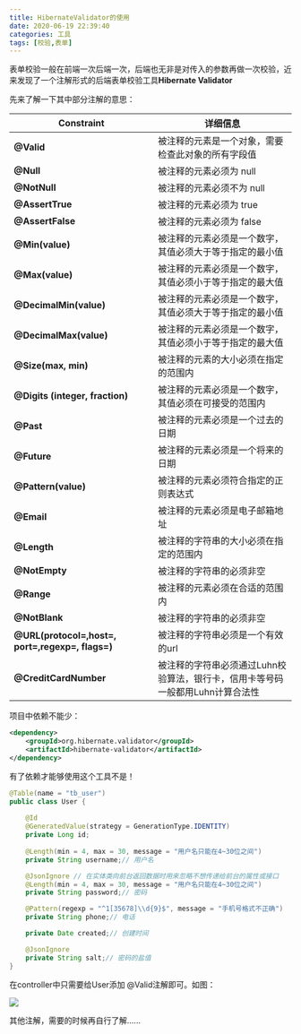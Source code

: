 ```yaml
---
title: HibernateValidator的使用
date: 2020-06-19 22:39:40
categories: 工具
tags: [校验,表单]
---
```


​	表单校验一般在前端一次后端一次，后端也无非是对传入的参数再做一次校验，近来发现了一个注解形式的后端表单校验工具**Hibernate Validator**

先来了解一下其中部分注解的意思：

| **Constraint**                                     | **详细信息**                                                 |
| -------------------------------------------------- | ------------------------------------------------------------ |
| **@Valid**                                         | 被注释的元素是一个对象，需要检查此对象的所有字段值           |
| **@Null**                                          | 被注释的元素必须为 null                                      |
| **@NotNull**                                       | 被注释的元素必须不为 null                                    |
| **@AssertTrue**                                    | 被注释的元素必须为 true                                      |
| **@AssertFalse**                                   | 被注释的元素必须为 false                                     |
| **@Min(value)**                                    | 被注释的元素必须是一个数字，其值必须大于等于指定的最小值     |
| **@Max(value)**                                    | 被注释的元素必须是一个数字，其值必须小于等于指定的最大值     |
| **@DecimalMin(value)**                             | 被注释的元素必须是一个数字，其值必须大于等于指定的最小值     |
| **@DecimalMax(value)**                             | 被注释的元素必须是一个数字，其值必须小于等于指定的最大值     |
| **@Size(max,   min)**                              | 被注释的元素的大小必须在指定的范围内                         |
| **@Digits   (integer, fraction)**                  | 被注释的元素必须是一个数字，其值必须在可接受的范围内         |
| **@Past**                                          | 被注释的元素必须是一个过去的日期                             |
| **@Future**                                        | 被注释的元素必须是一个将来的日期                             |
| **@Pattern(value)**                                | 被注释的元素必须符合指定的正则表达式                         |
| **@Email**                                         | 被注释的元素必须是电子邮箱地址                               |
| **@Length**                                        | 被注释的字符串的大小必须在指定的范围内                       |
| **@NotEmpty**                                      | 被注释的字符串的必须非空                                     |
| **@Range**                                         | 被注释的元素必须在合适的范围内                               |
| **@NotBlank**                                      | 被注释的字符串的必须非空                                     |
| **@URL(protocol=,host=,   port=,regexp=, flags=)** | 被注释的字符串必须是一个有效的url                            |
| **@CreditCardNumber**                              | 被注释的字符串必须通过Luhn校验算法，银行卡，信用卡等号码一般都用Luhn计算合法性 |

项目中依赖不能少：

``` xml
<dependency>
    <groupId>org.hibernate.validator</groupId>
    <artifactId>hibernate-validator</artifactId>
</dependency>
```

有了依赖才能够使用这个工具不是！    

```java
@Table(name = "tb_user")
public class User {
    
    @Id
    @GeneratedValue(strategy = GenerationType.IDENTITY)
    private Long id;
    
    @Length(min = 4, max = 30, message = "用户名只能在4~30位之间")
    private String username;// 用户名

    @JsonIgnore // 在实体类向前台返回数据时用来忽略不想传递给前台的属性或接口
    @Length(min = 4, max = 30, message = "用户名只能在4~30位之间")
    private String password;// 密码

    @Pattern(regexp = "^1[35678]\\d{9}$", message = "手机号格式不正确")
    private String phone;// 电话

    private Date created;// 创建时间

    @JsonIgnore
    private String salt;// 密码的盐值
}
```
在controller中只需要给User添加 @Valid注解即可。如图：

![](1.png)

其他注解，需要的时候再自行了解......
